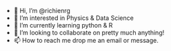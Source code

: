 - 👋 Hi, I’m @richienrg
- 👀 I’m interested in Physics & Data Science
- 🌱 I’m currently learning python & R
- 💞️ I’m looking to collaborate on pretty much anything! 
- 📫 How to reach me drop me an email or message. 

<!---
richienrg/richienrg is a ✨ special ✨ repository because its `README.md` (this file) appears on your GitHub profile.
You can click the Preview link to take a look at your changes.
--->
